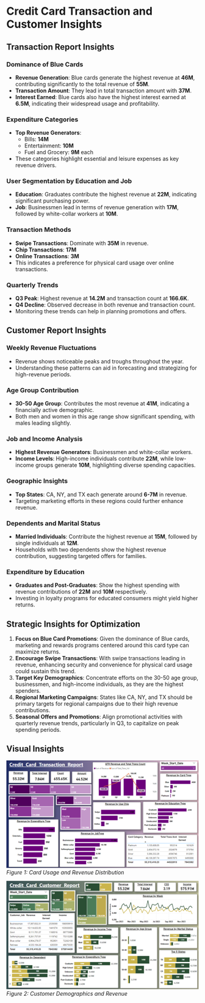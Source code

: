 # Credit Card Transaction and Customer Insights

## Transaction Report Insights

### Dominance of Blue Cards
- **Revenue Generation**: Blue cards generate the highest revenue at **46M**, contributing significantly to the total revenue of **55M**.
- **Transaction Amount**: They lead in total transaction amount with **37M**.
- **Interest Earned**: Blue cards also have the highest interest earned at **6.5M**, indicating their widespread usage and profitability.

### Expenditure Categories
- **Top Revenue Generators**:
  - Bills: **14M**
  - Entertainment: **10M**
  - Fuel and Grocery: **9M** each
- These categories highlight essential and leisure expenses as key revenue drivers.

### User Segmentation by Education and Job
- **Education**: Graduates contribute the highest revenue at **22M**, indicating significant purchasing power.
- **Job**: Businessmen lead in terms of revenue generation with **17M**, followed by white-collar workers at **10M**.

### Transaction Methods
- **Swipe Transactions**: Dominate with **35M** in revenue.
- **Chip Transactions**: **17M**
- **Online Transactions**: **3M**
- This indicates a preference for physical card usage over online transactions.

### Quarterly Trends
- **Q3 Peak**: Highest revenue at **14.2M** and transaction count at **166.6K**.
- **Q4 Decline**: Observed decrease in both revenue and transaction count.
- Monitoring these trends can help in planning promotions and offers.

## Customer Report Insights

### Weekly Revenue Fluctuations
- Revenue shows noticeable peaks and troughs throughout the year.
- Understanding these patterns can aid in forecasting and strategizing for high-revenue periods.

### Age Group Contribution
- **30-50 Age Group**: Contributes the most revenue at **41M**, indicating a financially active demographic.
- Both men and women in this age range show significant spending, with males leading slightly.

### Job and Income Analysis
- **Highest Revenue Generators**: Businessmen and white-collar workers.
- **Income Levels**: High-income individuals contribute **22M**, while low-income groups generate **10M**, highlighting diverse spending capacities.

### Geographic Insights
- **Top States**: CA, NY, and TX each generate around **6-7M** in revenue.
- Targeting marketing efforts in these regions could further enhance revenue.

### Dependents and Marital Status
- **Married Individuals**: Contribute the highest revenue at **15M**, followed by single individuals at **12M**.
- Households with two dependents show the highest revenue contribution, suggesting targeted offers for families.

### Expenditure by Education
- **Graduates and Post-Graduates**: Show the highest spending with revenue contributions of **22M** and **10M** respectively.
- Investing in loyalty programs for educated consumers might yield higher returns.

## Strategic Insights for Optimization

1. **Focus on Blue Card Promotions**: Given the dominance of Blue cards, marketing and rewards programs centered around this card type can maximize returns.
2. **Encourage Swipe Transactions**: With swipe transactions leading in revenue, enhancing security and convenience for physical card usage could sustain this trend.
3. **Target Key Demographics**: Concentrate efforts on the 30-50 age group, businessmen, and high-income individuals, as they are the highest spenders.
4. **Regional Marketing Campaigns**: States like CA, NY, and TX should be primary targets for regional campaigns due to their high revenue contributions.
5. **Seasonal Offers and Promotions**: Align promotional activities with quarterly revenue trends, particularly in Q3, to capitalize on peak spending periods.


## Visual Insights

![Screenshot 1](Screenshot1.png)
*Figure 1: Card Usage and Revenue Distribution*

![Screenshot 2](Screenshot2.png)
*Figure 2: Customer Demographics and Revenue*


